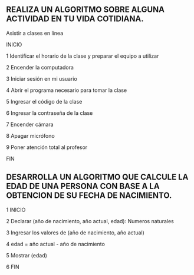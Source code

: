 ## REALIZA UN ALGORITMO SOBRE ALGUNA ACTIVIDAD EN TU VIDA COTIDIANA.

Asistir a clases en línea

INICIO

1 Identificar el horario de la clase y preparar el equipo a utilizar

2 Encender la computadora

3 Iniciar sesión en mi usuario

4 Abrir el programa necesario para tomar la clase

5 Ingresar el código de la clase

6 Ingresar la contraseña de la clase

7 Encender cámara

8 Apagar micrófono

9 Poner atención total al profesor

FIN

## DESARROLLA UN ALGORITMO QUE CALCULE LA EDAD DE UNA PERSONA CON BASE A LA OBTENCION DE SU FECHA DE NACIMIENTO.

1 INICIO

2 Declarar (año de nacimiento, año actual, edad): Numeros naturales

3 Ingresar los valores de (año de nacimiento, año actual)

4 edad = año actual - año de nacimiento 

5 Mostrar (edad)

6 FIN
